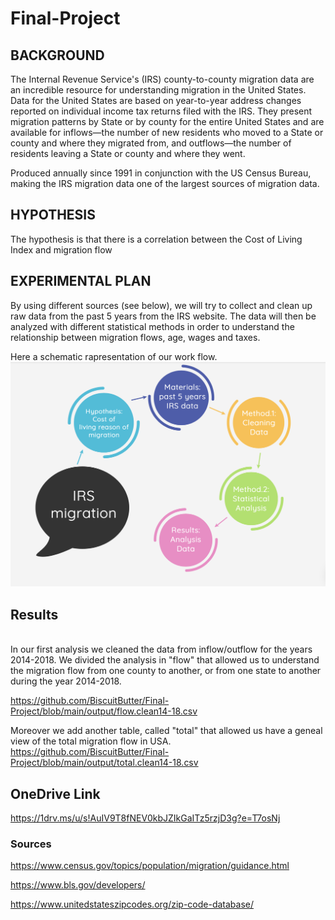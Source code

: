 # Final-Project

## BACKGROUND 

The Internal Revenue Service's (IRS) county-to-county migration data are an incredible resource for understanding migration in the United States. 
Data for the United States are based on year-to-year address changes reported on individual income tax returns filed with the IRS. They present migration patterns by State or by county for the entire United States and are available for inflows—the number of new residents who moved to a State or county and where they migrated from, and outflows—the number of residents leaving a State or county and where they went.

Produced annually since 1991 in conjunction with the US Census Bureau, making the IRS migration data one of the largest sources of migration data. 

## HYPOTHESIS

The hypothesis is that there is a correlation between the Cost of Living Index and migration flow

## EXPERIMENTAL PLAN
By using different sources (see below), we will try to collect and clean up raw data from the past 5 years from the IRS website. 
The data will then be analyzed with different statistical methods in order to understand the relationship between migration flows, age, wages and taxes.

Here a schematic rapresentation of our work flow.
![image1](/Resources/1.png?raw=true "Title")

## Results
\
In our first analysis we cleaned the data from inflow/outflow for the years 2014-2018.
We divided the analysis in "flow" that allowed us to understand the migration flow from one county to another, or from one state to another during the year 2014-2018.

https://github.com/BiscuitButter/Final-Project/blob/main/output/flow.clean14-18.csv

Moreover we add another table, called "total" that allowed us have a geneal view of the total migration flow in USA.
https://github.com/BiscuitButter/Final-Project/blob/main/output/total.clean14-18.csv
 

## OneDrive Link
https://1drv.ms/u/s!AuIV9T8fNEV0kbJZIkGaITz5rzjD3g?e=T7osNj

### Sources
https://www.census.gov/topics/population/migration/guidance.html

https://www.bls.gov/developers/

https://www.unitedstateszipcodes.org/zip-code-database/

